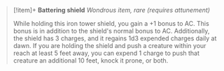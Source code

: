 > [!item]+ **Battering shield**
> *Wondrous item, rare (requires attunement)*
>
> While holding this iron tower shield, you gain a +1 bonus to AC. This bonus is in addition to the shield's normal bonus to AC.
> Additionally, the shield has 3 charges, and it regains 1d3 expended charges daily at dawn. If you are holding the shield and push a creature within your reach at least 5 feet away, you can expend 1 charge to push that creature an additional 10 feet, knock it prone, or both.

